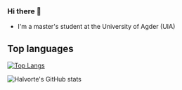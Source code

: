 ### Hi there 👋

- I'm a master's student at the University of Agder (UIA)

<!--
**Halvorte/Halvorte** is a ✨ _special_ ✨ repository because its `README.md` (this file) appears on your GitHub profile.

Here are some ideas to get you started:

- 🔭 I’m currently working on ...
- 🌱 I’m currently learning ...
- 👯 I’m looking to collaborate on ...
- 🤔 I’m looking for help with ...
- 💬 Ask me about ...
- 📫 How to reach me: ...
- 😄 Pronouns: ...
- ⚡ Fun fact: ...
-->

## Top languages ##
[![Top Langs](https://github-readme-stats.vercel.app/api/top-langs/?username=Halvorte)](https://github.com/anuraghazra/github-readme-stats)

![Halvorte's GitHub stats](https://github-readme-stats.vercel.app/api?username=Halvorte&show_icons=true)
